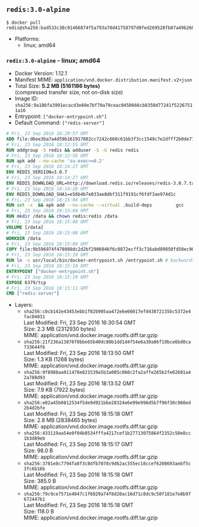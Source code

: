 ## `redis:3.0-alpine`

```console
$ docker pull redis@sha256:bad533c38c91466874f5a793a78d41758797d0fed269528fb87a49b26000a4f0
```

-	Platforms:
	-	linux; amd64

### `redis:3.0-alpine` - linux; amd64

-	Docker Version: 1.12.1
-	Manifest MIME: `application/vnd.docker.distribution.manifest.v2+json`
-	Total Size: **5.2 MB (5161186 bytes)**  
	(compressed transfer size, not on-disk size)
-	Image ID: `sha256:9a186fa3991ecacd3e60e7bf70a79ceac0450666cb8350d77241f52267511a16`
-	Entrypoint: `["docker-entrypoint.sh"]`
-	Default Command: `["redis-server"]`

```dockerfile
# Fri, 23 Sep 2016 16:29:57 GMT
ADD file:d6ee3ba7a4d59b161917082cc7242c660c61bb3f3cc1549c7e2dfff2b0de7104 in / 
# Fri, 23 Sep 2016 18:12:55 GMT
RUN addgroup -S redis && adduser -S -G redis redis
# Fri, 23 Sep 2016 18:12:56 GMT
RUN apk add --no-cache 'su-exec>=0.2'
# Fri, 23 Sep 2016 18:14:27 GMT
ENV REDIS_VERSION=3.0.7
# Fri, 23 Sep 2016 18:14:27 GMT
ENV REDIS_DOWNLOAD_URL=http://download.redis.io/releases/redis-3.0.7.tar.gz
# Fri, 23 Sep 2016 18:14:28 GMT
ENV REDIS_DOWNLOAD_SHA1=e56b4b7e033ae8dbf311f9191cf6fdf3ae974d1c
# Fri, 23 Sep 2016 18:15:04 GMT
RUN set -x 	&& apk add --no-cache --virtual .build-deps 		gcc 		linux-headers 		make 		musl-dev 		tar 	&& wget -O redis.tar.gz "$REDIS_DOWNLOAD_URL" 	&& echo "$REDIS_DOWNLOAD_SHA1 *redis.tar.gz" | sha1sum -c - 	&& mkdir -p /usr/src/redis 	&& tar -xzf redis.tar.gz -C /usr/src/redis --strip-components=1 	&& rm redis.tar.gz 	&& make -C /usr/src/redis 	&& make -C /usr/src/redis install 	&& rm -r /usr/src/redis 	&& apk del .build-deps
# Fri, 23 Sep 2016 18:15:04 GMT
RUN mkdir /data && chown redis:redis /data
# Fri, 23 Sep 2016 18:15:08 GMT
VOLUME [/data]
# Fri, 23 Sep 2016 18:15:08 GMT
WORKDIR /data
# Fri, 23 Sep 2016 18:15:09 GMT
COPY file:9b596974f478088dc2d2bf2906046f6c8872ecff3c716abd89850fd50ec90c47 in /usr/local/bin/ 
# Fri, 23 Sep 2016 18:15:10 GMT
RUN ln -s usr/local/bin/docker-entrypoint.sh /entrypoint.sh # backwards compat
# Fri, 23 Sep 2016 18:15:10 GMT
ENTRYPOINT ["docker-entrypoint.sh"]
# Fri, 23 Sep 2016 18:15:10 GMT
EXPOSE 6379/tcp
# Fri, 23 Sep 2016 18:15:11 GMT
CMD ["redis-server"]
```

-	Layers:
	-	`sha256:c0cb142e43453ebb1f82b905aa472e6e66017efd43872135bc5372e4fac04031`  
		Last Modified: Fri, 23 Sep 2016 16:30:54 GMT  
		Size: 2.3 MB (2312930 bytes)  
		MIME: application/vnd.docker.image.rootfs.diff.tar.gzip
	-	`sha256:21f236a13876f0bbe65b40dc80b1dd1d4f54e6a30a86f19bce6bd0ca733644f6`  
		Last Modified: Fri, 23 Sep 2016 18:13:50 GMT  
		Size: 1.3 KB (1268 bytes)  
		MIME: application/vnd.docker.image.rootfs.diff.tar.gzip
	-	`sha256:9f8988aa911478e821539a5b3a005c0b0c2fa2affe265b2fe02601a42a788d93`  
		Last Modified: Fri, 23 Sep 2016 18:13:52 GMT  
		Size: 7.9 KB (7922 bytes)  
		MIME: application/vnd.docker.image.rootfs.diff.tar.gzip
	-	`sha256:e02a45b0812534f5de9d921bbe28324e6e99e996d5b7f96f30c960ed2b4d2bfe`  
		Last Modified: Fri, 23 Sep 2016 18:15:18 GMT  
		Size: 2.8 MB (2838465 bytes)  
		MIME: application/vnd.docker.image.rootfs.diff.tar.gzip
	-	`sha256:433119aa54e0f04b8534fffa4217cef1b27713075864f2352c50e8cc1b3d89eb`  
		Last Modified: Fri, 23 Sep 2016 18:15:17 GMT  
		Size: 98.0 B  
		MIME: application/vnd.docker.image.rootfs.diff.tar.gzip
	-	`sha256:3701e8c7794fa8f3c8dfb7078c9d62ac355ec18ccef6208693aebf5c3fc6b16b`  
		Last Modified: Fri, 23 Sep 2016 18:15:18 GMT  
		Size: 385.0 B  
		MIME: application/vnd.docker.image.rootfs.diff.tar.gzip
	-	`sha256:79c9ce7571e4047c1f6029a74f8d20ac16d71c8dc9c50f181e7e8b97672447b1`  
		Last Modified: Fri, 23 Sep 2016 18:15:18 GMT  
		Size: 118.0 B  
		MIME: application/vnd.docker.image.rootfs.diff.tar.gzip
